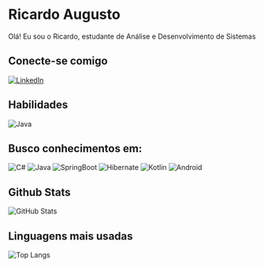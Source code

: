 # Ricardo Augusto
Olá! Eu sou o Ricardo, estudante de Análise e Desenvolvimento de Sistemas

## Conecte-se comigo
[![LinkedIn](https://img.shields.io/badge/LinkedIn-000?style=for-the-badge&logo=linkedin&logoColor=0E76A8)](https://www.linkedin.com/in/ricardo-augusto-456810166/)

## Habilidades
![Java](https://img.shields.io/badge/java-%23ED8B00.svg?style=for-the-badge&logo=openjdk&logoColor=white)


## Busco conhecimentos em:
![C#](https://img.shields.io/badge/c%23-%23239120.svg?style=for-the-badge&logo=c-sharp&logoColor=white)
![Java](https://img.shields.io/badge/java-%23ED8B00.svg?style=for-the-badge&logo=openjdk&logoColor=white)
![SpringBoot](https://img.shields.io/badge/Spring-6DB33F?style=for-the-badge&logo=spring&logoColor=white)
![Hibernate](https://img.shields.io/badge/Hibernate-59666C?style=for-the-badge&logo=Hibernate&logoColor=white)
![Kotlin](https://img.shields.io/badge/Kotlin-0095D5?&style=for-the-badge&logo=kotlin&logoColor=white)
![Android](https://img.shields.io/badge/Android-3DDC84?style=for-the-badge&logo=android&logoColor=white)




## Github Stats
![GitHub Stats](https://github-readme-stats.vercel.app/api?username=ricardoaugusto1210&theme=transparent&bg_color=000&border_color=30A3DC&show_icons=true&icon_color=30A3DC&title_color=E94D5F&text_color=FFF&hide_)

## Linguagens mais usadas  
![Top Langs](https://github-readme-stats-git-masterrstaa-rickstaa.vercel.app/api/top-langs/?username=ricardoaugusto1210&layout=compact&bg_color=000&border_color=30A3DC&title_color=E94D5F&text_color=FFF)

